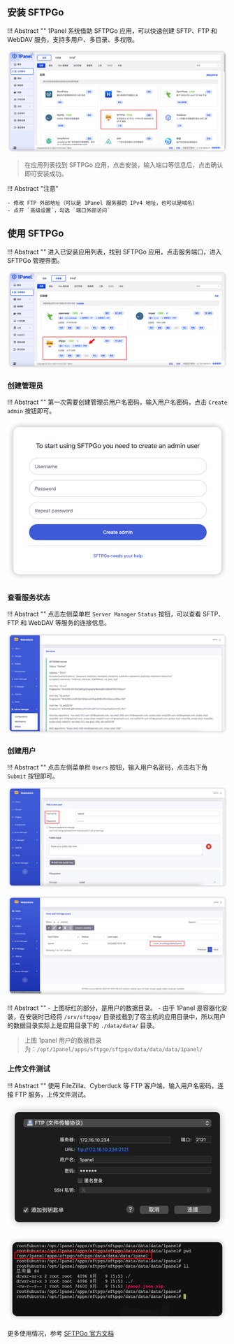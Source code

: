 ## 安装 SFTPGo

!!! Abstract ""
    1Panel 系统借助 SFTPGo 应用，可以快速创建 SFTP、FTP 和 WebDAV 服务，支持多用户、多目录、多权限。

![img.png](../img/ftp/ftp-appstore.png)

> 在应用列表找到 SFTPGo 应用，点击安装，输入端口等信息后，点击确认即可安装成功。

!!! Abstract "注意"
    
    - 修改 FTP 外部地址（可以是 1Panel 服务器的 IPv4 地址，也可以是域名）
    - 点开 `高级设置`，勾选 `端口外部访问`

## 使用 SFTPGo

!!! Abstract ""
    进入已安装应用列表，找到 SFTPGo 应用，点击服务端口，进入 SFTPGo 管理界面。

![img.png](../img/ftp/ftp-installed.png)

### 创建管理员

!!! Abstract ""
    第一次需要创建管理员用户名密码，输入用户名密码，点击 `Create admin` 按钮即可。

![img.png](../img/ftp/ftp-init.png)

### 查看服务状态

!!! Abstract ""
    点击左侧菜单栏 `Server Manager` `Status` 按钮，可以查看 SFTP、FTP 和 WebDAV 等服务的连接信息。

![img.png](../img/ftp/ftp-status.png)

### 创建用户

!!! Abstract ""
    点击左侧菜单栏 `Users` 按钮，输入用户名密码，点击右下角 `Submit` 按钮即可。

![img.png](../img/ftp/ftp-user.png)

![img.png](../img/ftp/ftp-user-folder.png)

!!! Abstract ""
    - 上图标红的部分，是用户的数据目录。
    - 由于 1Panel 是容器化安装，在安装时已经将 `/srv/sftpgo/` 目录挂载到了宿主机的应用目录中，所以用户的数据目录实际上是应用目录下的 `./data/data/` 目录。

> 上图 1panel 用户的数据目录为：`/opt/1panel/apps/sftpgo/sftpgo/data/data/data/1panel/`

### 上传文件测试

!!! Abstract ""
    使用 FileZilla、Cyberduck 等 FTP 客户端，输入用户名密码，连接 FTP 服务，上传文件测试。

![img.png](../img/ftp/ftp-upload.png)

![img.png](../img/ftp/ftp-data-folder.png)

更多使用情况，参考 [SFTPGo 官方文档](https://github.com/drakkan/sftpgo/blob/main/docs/howto/getting-started.md)
